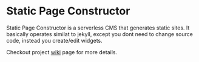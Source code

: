 # Static Page Constructor

Static Page Constructor is a serverless CMS that generates static sites. It basically operates similat to jekyll, except you dont need to change source code, instead you create/edit widgets.

Checkout project [wiki](https://github.com/pkorzh/static-page-constructor/wiki) page for more details.
